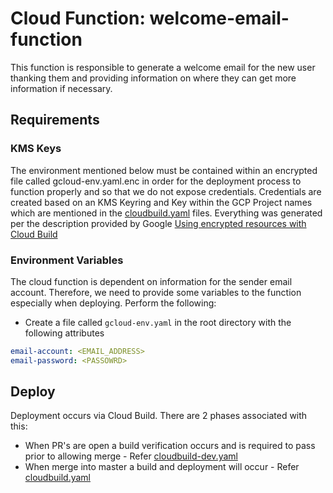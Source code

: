 # Cloud Function: welcome-email-function 

This function is responsible to generate a welcome email for the new user thanking them and providing information on where they can get more information if necessary.

## Requirements

### KMS Keys

The environment mentioned below must be contained within an encrypted file called gcloud-env.yaml.enc in order for the deployment process to function properly and so that we do not expose credentials. Credentials are created based on an KMS Keyring and Key within the GCP Project names which are mentioned in the [cloudbuild.yaml](/cloudbuild.yaml) files. Everything was generated per the description provided by Google [Using encrypted resources with Cloud Build](https://cloud.google.com/cloud-build/docs/securing-builds/use-encrypted-secrets-credentials?authuser=1)

### Environment Variables

The cloud function is dependent on information for the sender email account. Therefore, we need to provide some variables to the function especially when deploying. Perform the following:

* Create a file called `gcloud-env.yaml` in the root directory with the following attributes

```yaml
email-account: <EMAIL_ADDRESS>
email-password: <PASSOWRD>
```


## Deploy

Deployment occurs via Cloud Build. There are 2 phases associated with this:

- When PR's are open a build verification occurs and is required to pass prior to allowing merge - Refer [cloudbuild-dev.yaml](/cloudbuild-dev.yaml)
- When merge into master a build and deployment will occur - Refer [cloudbuild.yaml](/cloudbuild.yaml)
